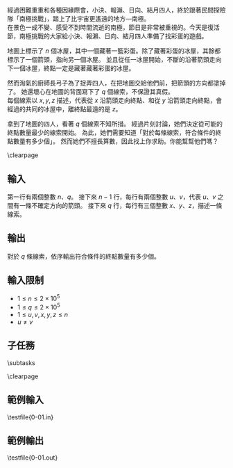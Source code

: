 #

<!-- \begin{figure}[h]
\centering
\includegraphics[width=12cm]{TODO.jpg}
\caption{TODO: 圖片說明}
\end{figure} -->

經過困難重重和各種因緣際會，小決、報瀨、日向、結月四人，終於跟著民間探險隊「南極挑戰」，踏上了比宇宙更遙遠的地方—南極。\
在景色一成不變、感受不到時間流逝的南極，節日是非常被重視的。今天是復活節，南極挑戰的大家給小決、報瀨、日向、結月四人準備了找彩蛋的遊戲。

地圖上標示了 $n$ 個冰屋，其中一個藏著一籃彩蛋。除了藏著彩蛋的冰屋，其餘都標示了一個箭頭，指向另一個冰屋。
並且從任一冰屋開始，不斷的沿著箭頭走向下一個冰屋，終點一定是藏著藏著彩蛋的冰屋。

然而淘氣的廚師長弓子為了捉弄四人，在把地圖交給他們前，把箭頭的方向都塗掉了。
她還壞心在地圖的背面寫下了 $q$ 個線索，不保證其真假。\
每個線索以 $x, y, z$ 描述，代表從 $x$ 沿箭頭走向終點、和從 $y$ 沿箭頭走向終點，會經過的共同的冰屋中，離終點最遠的是 $z$。

拿到了地圖的四人，看著 $q$ 個線索不知所措。
經過片刻討論，她們決定從可能的終點數量最少的線索開始。
為此，她們需要知道「對於每條線索，符合條件的終點數量有多少個」。
然而她們不擅長算數，因此找上你求助。你能幫幫他們嗎？

\clearpage

## 輸入
第一行有兩個整數 $n$、$q$。
接下來 $n-1$ 行，每行有兩個整數 $u$、$v$，代表 $u$、$v$ 之間有一條不確定方向的箭頭。
接下來 $q$ 行，每行有三個整數 $x$、$y$、$z$，描述一條線索。

## 輸出
對於 $q$ 條線索，依序輸出符合條件的終點數量有多少個。

## 輸入限制
- $1 \le n \le 2 \times 10^5$
- $1 \le q \le 2 \times 10^5$
- $1 \le u, v, x, y, z \le n$
- $u \ne v$

## 子任務
\subtasks

\clearpage

## 範例輸入
\testfile{0-01.in}


## 範例輸出
\testfile{0-01.out}
